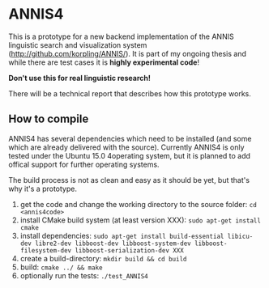 ANNIS4
======

This is a prototype for a new backend implementation of the ANNIS linguistic search and visualization system (http://github.com/korpling/ANNIS/). 
It is part of my ongoing thesis and while there are test cases it is **highly experimental code**!

**Don't use this for real linguistic research!**

There will be a technical report that describes how this prototype works.

How to compile
---------------

ANNIS4 has several dependencies which need to be installed (and some which are already delivered with the source).
Currently ANNIS4 is only tested under the Ubuntu 15.0 4operating system,
but it is planned to add offical support for further operating systems.

The build process is not as clean and easy as it should be yet, but that's why it's a prototype.  

1. get the code and change the working directory to the source folder: `cd <annis4code>`
2. install CMake build system (at least version XXX): `sudo apt-get install cmake`
3. install dependencies: `sudo apt-get install build-essential libicu-dev libre2-dev libboost-dev libboost-system-dev libboost-filesystem-dev libboost-serialization-dev XXX`
4. create a build-directory: `mkdir build && cd build`
5. build: `cmake ../ && make`
6. optionally run the tests: `./test_ANNIS4`
